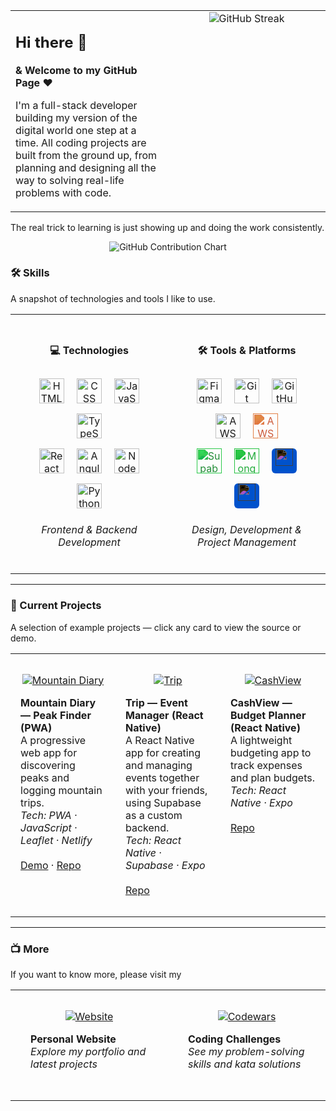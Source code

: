 <table width="100%">
  <tr>
    <td width="50%" valign="top" style="padding-right:1rem;">
      <h2>Hi there 👋</h2>
      <p><strong>&amp; Welcome to my GitHub Page ❤</strong></p>
      <p>I'm a full-stack developer building my version of the digital world one step at a time. All coding projects are built from the ground up, from planning and designing all the way to solving real-life problems with code.</p>
    </td>
    <td width="50%" valign="top" style="text-align:center;">
      <img alt="GitHub Streak" src="https://streak-stats.demolab.com?user=Xixxxi&theme=gruvbox&border_radius=4.5" style="max-width:100%;height:auto;" />
    </td>
  </tr>
</table>

<!-- Contribution graphs -->
<p align="left">The real trick to learning is just showing up and doing the work consistently.</p>

<p align="center">
  <img alt="GitHub Contribution Chart" src="https://ghchart.rshah.org/Xixxxi" style="max-width:100%;height:auto;" />
</p>


### 🛠️ Skills

<p align="left">A snapshot of technologies and tools I like to use.</p>

<table width="100%">
  <tr>
    <td width="50%" valign="top" style="padding:1.5rem;">
      <h4 align="center">💻 Technologies</h4>
      <div align="center" style="margin-top:1rem;">
        <img alt="HTML" width="40px" style="margin:8px;vertical-align:middle;" src="https://cdn.jsdelivr.net/gh/devicons/devicon/icons/html5/html5-original.svg" />
        <img alt="CSS" width="40px" style="margin:8px;vertical-align:middle;" src="https://cdn.jsdelivr.net/gh/devicons/devicon/icons/css3/css3-original.svg" />
        <img alt="JavaScript" width="40px" style="margin:8px;vertical-align:middle;" src="https://cdn.jsdelivr.net/gh/devicons/devicon/icons/javascript/javascript-original.svg" />
        <img alt="TypeScript" width="40px" style="margin:8px;vertical-align:middle;" src="https://cdn.jsdelivr.net/gh/devicons/devicon/icons/typescript/typescript-original.svg" />
        <br/>
        <img alt="React" width="40px" style="margin:8px;vertical-align:middle;" src="https://cdn.jsdelivr.net/gh/devicons/devicon/icons/react/react-original.svg" />
        <img alt="Angular" width="40px" style="margin:8px;vertical-align:middle;" src="https://cdn.jsdelivr.net/gh/devicons/devicon/icons/angularjs/angularjs-original.svg" />
        <img alt="NodeJS" width="40px" style="margin:8px;vertical-align:middle;" src="https://cdn.jsdelivr.net/gh/devicons/devicon/icons/nodejs/nodejs-original.svg" />
        <img alt="Python" width="40px" style="margin:8px;vertical-align:middle;" src="https://cdn.jsdelivr.net/gh/devicons/devicon/icons/python/python-original.svg" />
      </div>
      <p align="center" style="margin-top:1rem;">
        <em>Frontend & Backend Development</em>
      </p>
    </td>
    <td width="50%" valign="top" style="padding:1.5rem;">
      <h4 align="center">🛠️ Tools & Platforms</h4>
      <div align="center" style="margin-top:1rem;">
        <img alt="Figma" width="40px" style="margin:8px;" src="https://cdn.jsdelivr.net/gh/devicons/devicon/icons/figma/figma-original.svg" />
        <img alt="Git" width="40px" style="margin:8px;" src="https://cdn.jsdelivr.net/gh/devicons/devicon/icons/git/git-original.svg" />
        <img alt="GitHub" width="40px" style="margin:8px;" src="https://cdn.jsdelivr.net/gh/devicons/devicon/icons/github/github-original.svg" />
        <img alt="AWS" width="40px" style="margin:8px;" src="https://cdn.jsdelivr.net/npm/simple-icons@v9/icons/amazonaws.svg" />
        <img alt="AWS Lambda" width="40px" style="margin:8px; filter: invert(35%) sepia(84%) saturate(600%) hue-rotate(330deg) brightness(95%) contrast(85%);" src="https://cdn.jsdelivr.net/npm/simple-icons@v9/icons/awslambda.svg" />
        <br/>
        <img alt="Supabase" width="40px" style="margin:8px; filter: invert(36%) sepia(80%) saturate(460%) hue-rotate(80deg) brightness(95%) contrast(90%);" src="https://cdn.jsdelivr.net/npm/simple-icons@v14/icons/supabase.svg" />
        <img alt="MongoDB" width="40px" style="margin:8px; filter: invert(45%) sepia(86%) saturate(455%) hue-rotate(79deg) brightness(97%) contrast(91%);" src="https://cdn.jsdelivr.net/npm/simple-icons@v9/icons/mongodb.svg" />
        <span style="display:inline-block;width:40px;height:40px;background:#0052CC;border-radius:6px;margin:8px;text-align:center;line-height:40px;vertical-align:top;">
          <img alt="Jira" width="28px" style="filter: invert(1);vertical-align:middle;" src="https://cdn.jsdelivr.net/npm/simple-icons@v9/icons/jira.svg" />
        </span>
        <span style="display:inline-block;width:40px;height:40px;background:#0052CC;border-radius:6px;margin:8px;text-align:center;line-height:40px;vertical-align:top;">
          <img alt="Confluence" width="28px" style="filter: invert(1);vertical-align:middle;" src="https://cdn.jsdelivr.net/npm/simple-icons@v9/icons/confluence.svg" />
        </span>
      </div>
      <p align="center" style="margin-top:1rem;">
        <em>Design, Development & Project Management</em>
      </p>
    </td>
  </tr>
</table>

---

### 🚀 Current Projects

<p align="left">A selection of example projects — click any card to view the source or demo.</p>

<table width="100%">
  <tr>
    <td width="33%" valign="top" style="padding:1rem;">
      <p align="center">
        <a href="https://mountaindiary.netlify.app/" title="Mountain Diary (PWA)">
          <img alt="Mountain Diary" src="https://custom-icon-badges.demolab.com/badge/-Mountain%20Diary-pink?style=for-the-badge&logo=mountain&logoColor=white"/>
        </a>
      </p>
      <p align="left">
        <strong>Mountain Diary — Peak Finder (PWA)</strong><br/>
        A progressive web app for discovering peaks and logging mountain trips.<br/>
        <em>Tech: PWA · JavaScript · Leaflet · Netlify</em><br/><br/>
        <a href="https://mountaindiary.netlify.app/">Demo</a> · <a href="https://github.com/ideacollection/GoHigh">Repo</a>
      </p>
    </td>
    <td width="33%" valign="top" style="padding:1rem;">
      <p align="center">
        <a href="https://github.com/Xixxxi/Trip" title="Trip - Event Manager">
          <img alt="Trip" src="https://custom-icon-badges.demolab.com/badge/-Trip%20(Event%20Manager)-teal?style=for-the-badge&logo=github&logoColor=white"/>
        </a>
      </p>
      <p align="left">
        <strong>Trip — Event Manager (React Native)</strong><br/>
        A React Native app for creating and managing events together with your friends, using Supabase as a custom backend.<br/>
        <em>Tech: React Native · Supabase · Expo</em><br/><br/>
        <a href="https://github.com/Xixxxi/Trip">Repo</a>
      </p>
    </td>
    <td width="33%" valign="top" style="padding:1rem;">
      <p align="center">
        <a href="https://github.com/ideacollection/CashView" title="CashView - Budget Planner">
          <img alt="CashView" src="https://custom-icon-badges.demolab.com/badge/-CashView-orange?style=for-the-badge&logo=github&logoColor=white"/>
        </a>
      </p>
      <p align="left">
        <strong>CashView — Budget Planner (React Native)</strong><br/>
        A lightweight budgeting app to track expenses and plan budgets.<br/>
        <em>Tech: React Native · Expo</em><br/><br/>
        <a href="https://github.com/ideacollection/CashView">Repo</a>
      </p>
    </td>
  </tr>
</table>

---

### 📺 More

<p align="left">If you want to know more, please visit my</p>

<table width="100%">
  <tr>
    <td width="50%" valign="top" style="padding:2rem;text-align:center;">
      <a href="https://www.giannicarozza.com">
        <img alt="Website" title="Website" src="https://custom-icon-badges.demolab.com/badge/-Website-blue?style=for-the-badge&logo=home&logoColor=white&labelColor=0066cc&color=0080ff"/>
      </a>
      <p align="left" style="margin-top:1rem;">
        <strong>Personal Website</strong><br/>
        <em>Explore my portfolio and latest projects</em>
      </p>
    </td>
    <td width="50%" valign="top" style="padding:2rem;text-align:center;">
      <a href="https://www.codewars.com/users/Xixxxi">
        <img alt="Codewars" title="Codewars" src="https://custom-icon-badges.demolab.com/badge/-Codewars-red?style=for-the-badge&logo=codewars&logoColor=white&labelColor=cc0000&color=ff1a1a"/>
      </a>
      <p align="left" style="margin-top:1rem;">
        <strong>Coding Challenges</strong><br/>
        <em>See my problem-solving skills and kata solutions</em>
      </p>
    </td>
  </tr>
</table>

#

<!-- ### 📊 Stats

![G's GitHub stats](https://github-readme-stats.vercel.app/api?username=Xixxxi&show_icons=true&theme=gruvbox)

![GitHub Streak](https://streak-stats.demolab.com?user=Xixxxi&theme=gruvbox&border_radius=4.5) -->

<!-- [<img src="https://custom-icon-badges.demolab.com/badge/-Website-blue?style=for-the-badge&logo=home&logoColor=white"/>](https://www.giannicarozza.com) -->
